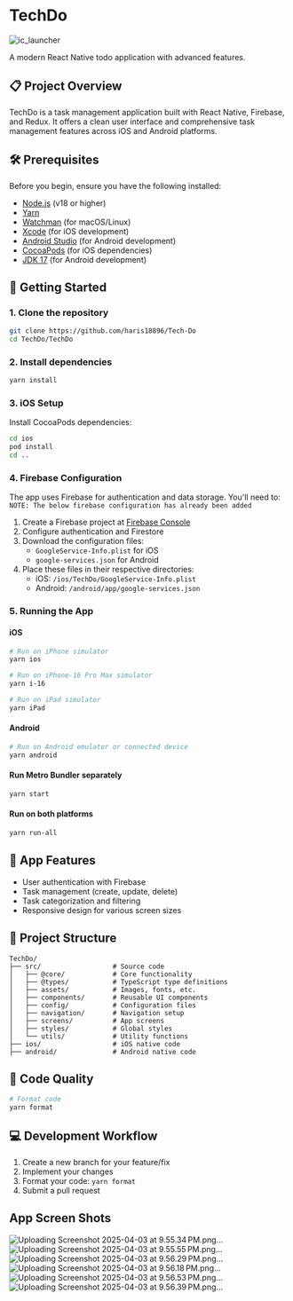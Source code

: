 # TechDo

![ic_launcher](https://github.com/user-attachments/assets/859cf75e-63ce-4356-b194-caeb73a37162)


A modern React Native todo application with advanced features.

## 📋 Project Overview

TechDo is a task management application built with React Native, Firebase, and Redux. It offers a clean user interface and comprehensive task management features across iOS and Android platforms.

## 🛠️ Prerequisites

Before you begin, ensure you have the following installed:

- [Node.js](https://nodejs.org/) (v18 or higher)
- [Yarn](https://yarnpkg.com/)
- [Watchman](https://facebook.github.io/watchman/docs/install.html) (for macOS/Linux)
- [Xcode](https://developer.apple.com/xcode/) (for iOS development)
- [Android Studio](https://developer.android.com/studio) (for Android development)
- [CocoaPods](https://cocoapods.org/) (for iOS dependencies)
- [JDK 17](https://www.oracle.com/java/technologies/javase/jdk17-archive-downloads.html) (for Android development)

## 🚀 Getting Started

### 1. Clone the repository

```bash
git clone https://github.com/haris18896/Tech-Do
cd TechDo/TechDo
```

### 2. Install dependencies

```bash
yarn install
```

### 3. iOS Setup

Install CocoaPods dependencies:

```bash
cd ios
pod install
cd ..
```

### 4. Firebase Configuration

The app uses Firebase for authentication and data storage. You'll need to:
`NOTE: The below firebase configuration has already been added`

1. Create a Firebase project at [Firebase Console](https://console.firebase.google.com/)
2. Configure authentication and Firestore
3. Download the configuration files:
   - `GoogleService-Info.plist` for iOS
   - `google-services.json` for Android
4. Place these files in their respective directories:
   - iOS: `/ios/TechDo/GoogleService-Info.plist`
   - Android: `/android/app/google-services.json`

### 5. Running the App

#### iOS

```bash
# Run on iPhone simulator
yarn ios

# Run on iPhone-16 Pro Max simulator
yarn i-16

# Run on iPad simulator
yarn iPad
```

#### Android

```bash
# Run on Android emulator or connected device
yarn android
```

#### Run Metro Bundler separately

```bash
yarn start
```

#### Run on both platforms

```bash
yarn run-all
```

## 📱 App Features

- User authentication with Firebase
- Task management (create, update, delete)
- Task categorization and filtering
- Responsive design for various screen sizes

## 🧩 Project Structure

```
TechDo/
├── src/                  # Source code
│   ├── @core/            # Core functionality
│   ├── @types/           # TypeScript type definitions
│   ├── assets/           # Images, fonts, etc.
│   ├── components/       # Reusable UI components
│   ├── config/           # Configuration files
│   ├── navigation/       # Navigation setup
│   ├── screens/          # App screens
│   ├── styles/           # Global styles
│   └── utils/            # Utility functions
├── ios/                  # iOS native code
├── android/              # Android native code
```

## 🧹 Code Quality

```bash
# Format code
yarn format
```

## 💻 Development Workflow

1. Create a new branch for your feature/fix
2. Implement your changes
3. Format your code: `yarn format`
4. Submit a pull request


## App Screen Shots
![Uploading Screenshot 2025-04-03 at 9.55.34 PM.png…]()
![Uploading Screenshot 2025-04-03 at 9.55.55 PM.png…]()
![Uploading Screenshot 2025-04-03 at 9.56.29 PM.png…]()
![Uploading Screenshot 2025-04-03 at 9.56.18 PM.png…]()
![Uploading Screenshot 2025-04-03 at 9.56.53 PM.png…]()
![Uploading Screenshot 2025-04-03 at 9.56.39 PM.png…]()
